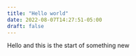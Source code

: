 ```yaml
---
title: "Hello world"
date: 2022-08-07T14:27:51-05:00
draft: false
---
```


Hello and this is the start of something new